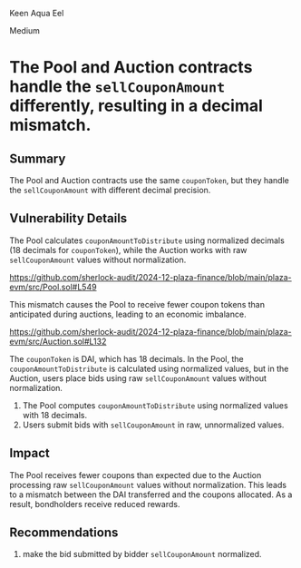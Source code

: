 Keen Aqua Eel

Medium

# The Pool and Auction contracts handle the `sellCouponAmount` differently, resulting in a decimal mismatch.

## Summary
The Pool and Auction contracts use the same `couponToken`, but they handle the `sellCouponAmount` with different decimal precision.

## Vulnerability Details
The Pool calculates `couponAmountToDistribute` using normalized decimals (18 decimals for `couponToken`), while the Auction works with raw `sellCouponAmount` values without normalization.


https://github.com/sherlock-audit/2024-12-plaza-finance/blob/main/plaza-evm/src/Pool.sol#L549

This mismatch causes the Pool to receive fewer coupon tokens than anticipated during auctions, leading to an economic imbalance.

https://github.com/sherlock-audit/2024-12-plaza-finance/blob/main/plaza-evm/src/Auction.sol#L132

The `couponToken` is DAI, which has 18 decimals. In the Pool, the `couponAmountToDistribute` is calculated using normalized values, but in the Auction, users place bids using raw `sellCouponAmount` values without normalization.

1. The Pool computes `couponAmountToDistribute` using normalized values with 18 decimals.
2. Users submit bids with `sellCouponAmount` in raw, unnormalized values.

## Impact

The Pool receives fewer coupons than expected due to the Auction processing raw `sellCouponAmount` values without normalization. This leads to a mismatch between the DAI transferred and the coupons allocated. As a result, bondholders receive reduced rewards.

## Recommendations
1. make the bid submitted by bidder `sellCouponAmount` normalized.
